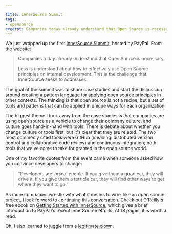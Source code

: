 ```yaml
---

title: InnerSource Summit
tags:
- opensource
excerpt: Companies today already understand that Open Source is necessary. Less is understood about how to effectively use Open Source principles on internal development. This is the challenge that InnerSource seeks to addresses.
---
```


We just wrapped up the first [InnerSource Summit](http://paypal.github.io/InnerSourceCommons/summit2015.html), hosted by PayPal. From the website:

> Companies today already understand that Open Source is necessary.
>
> Less is understood about how to effectively use Open Source principles on internal development. This is the challenge that InnerSource seeks to addresses.

The goal of the summit was to share case studies and start the discussion around creating a [pattern language](https://en.wikipedia.org/wiki/Pattern_language) for applying open source principles in other contexts. The thinking is that open source is not a recipe, but a set of tools and patterns that can be applied in unique ways for each organization.

The biggest theme I took away from the case studies is that companies are using open source as a vehicle to change their company culture, and culture goes hand-in-hand with tools. There is debate about whether you change culture or tools first, but it's clear that they are related. The two most commonly cited tools were GitHub (meaning: distributed version control and collaborative code review) and continuous integration; both tools that we've come to take for granted in the open source world.

One of my favorite quotes from the event came when someone asked how you convince developers to change:

> "Developers are logical people. If you give them a good car, they will drive it. If you give them a terrible car, they will find other ways to get where they want to go."

As more companies wrestle with what it means to work like an open source project, I look forward to continuing this conversation. Check out O'Reilly's free ebook on [Getting Started with InnerSource](http://www.oreilly.com/programming/free/getting-started-with-innersource.csp), which gives a brief introduction to PayPal's recent InnerSource efforts. At 18 pages, it is worth a read.

Oh, I also learned to juggle from a [legitimate clown](http://moshecohen.net/).
